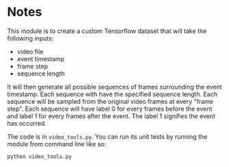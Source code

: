 # Notes
This module is to create a custom Tensorflow dataset that will take the following inputs:
- video file
- event timestamp
- frame step
- sequence length

It will then generate all possible sequences of frames surrounding the event timestamp.
Each sequence with have the specified sequence length.
Each sequence will be sampled from the original video frames at every "frame step".
Each sequence will have label 0 for every frames before the event and label 1 for every frames after the event. The label 1 signifies the event has occurred.

The code is in `video_tools.py`. You can run its unit tests by running the module from command line like so:
```
python video_tools.py
```